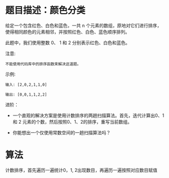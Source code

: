 # 题目描述：颜色分类
给定一个包含红色、白色和蓝色，一共 n 个元素的数组，原地对它们进行排序，使得相同颜色的元素相邻，并按照红色、白色、蓝色顺序排列。

此题中，我们使用整数 0、 1 和 2 分别表示红色、白色和蓝色。

注意:

    不能使用代码库中的排序函数来解决这道题。

示例:

    输入: [2,0,2,1,1,0]

    输出: [0,0,1,1,2,2]

进阶：

- 一个直观的解决方案是使用计数排序的两趟扫描算法。首先，迭代计算出0、1 和 2 元素的个数，然后按照0、1、2的排序，重写当前数组。

- 你能想出一个仅使用常数空间的一趟扫描算法吗？

# 算法
计数排序，首先遍历一遍统计0，1, 2出现数目，再遍历一遍按照对应数目赋值
